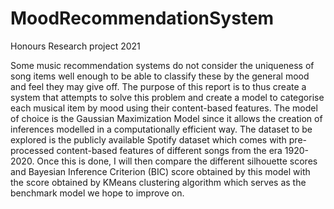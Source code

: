 # MoodRecommendationSystem
Honours Research project 2021

Some music recommendation systems do not consider the uniqueness of song items well enough to be able to classify these by the general mood and feel they may give off. The purpose of this report is to thus create a system that attempts to solve this problem and create a  model to categorise each musical item by mood using their content-based features. The model of choice is the Gaussian Maximization Model since it allows the creation of inferences modelled in a computationally efficient way. The dataset  to  be  explored  is  the publicly available Spotify  dataset  which  comes  with  pre-processed  content-based features  of  different  songs  from  the  era  1920-2020.  Once this is done, I will then compare the different silhouette scores and Bayesian Inference Criterion (BIC) score obtained by this model with the score obtained by KMeans clustering algorithm which serves as the benchmark model we hope to improve on.
